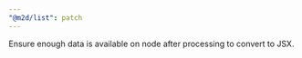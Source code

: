 ```yaml
---
"@m2d/list": patch
---
```


Ensure enough data is available on node after processing to convert to JSX.
